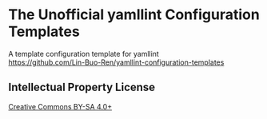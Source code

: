 # The Unofficial yamllint Configuration Templates
A template configuration template for yamllint  
<https://github.com/Lin-Buo-Ren/yamllint-configuration-templates>

## Intellectual Property License
[Creative Commons BY-SA 4.0+](http://creativecommons.org/licenses/by-sa/4.0/)
